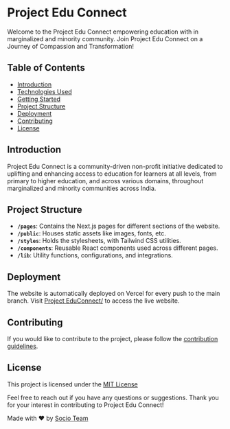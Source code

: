 # Project Edu Connect

Welcome to the Project Edu Connect empowering education with in marginalized and minority community. Join Project Edu Connect on a Journey of Compassion and Transformation!

## Table of Contents

- [Introduction](#introduction)
- [Technologies Used](#technologies-used)
- [Getting Started](#getting-started)
- [Project Structure](#project-structure)
- [Deployment](#deployment)
- [Contributing](#contributing)
- [License](#license)

## Introduction

Project Edu Connect is a community-driven non-profit initiative dedicated to uplifting and enhancing access to education for learners at all levels, from primary to higher education, and across various domains, throughout marginalized and minority communities across India.

<!-- ## Technologies Used

- **Next.js**: The website is built using Next.js, a React framework for building fast and scalable applications.

- **Tailwind CSS**: Tailwind CSS is used for styling, providing a utility-first approach for designing the UI.

- **Vercel**: The website is deployed on Vercel, offering a seamless deployment process with automatic scaling and continuous integration.

- **Web3Forms**: Web3Forms is integrated for handling forms on the website, making it easy to collect and manage user data securely. -->

<!-- ## Getting Started -->

<!-- To run the project locally, follow these steps:

1. Clone the repository:

```bash
git clone https://github.com/aliaaaquib/Project-EduConnect
cd Project-EduConnect
```

2. Install dependencies:

```bash
npm install
```

3. Run the development server:

```bash
npm run dev
```

Visit `http://localhost:3000` in your browser to see the website. -->

## Project Structure

- **`/pages`**: Contains the Next.js pages for different sections of the website.
- **`/public`**: Houses static assets like images, fonts, etc.
- **`/styles`**: Holds the stylesheets, with Tailwind CSS utilities.
- **`/components`**: Reusable React components used across different pages.
- **`/lib`**: Utility functions, configurations, and integrations.

## Deployment

The website is automatically deployed on Vercel for every push to the main branch. Visit [Project EduConnect/](https://projecteduconnect.vercel.app/) to access the live website.

## Contributing

If you would like to contribute to the project, please follow the [contribution guidelines](CONTRIBUTING.md).

## License

This project is licensed under the [MIT License](LICENSE)

Feel free to reach out if you have any questions or suggestions. Thank you for your interest in contributing to Project Edu Connect!

Made with ❤️ by [Socio Team](https://socio-tawny.vercel.app) 